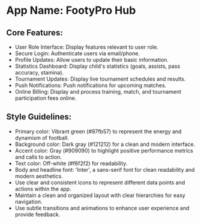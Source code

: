 # **App Name**: FootyPro Hub

## Core Features:

- User Role Interface: Display features relevant to user role.
- Secure Login: Authenticate users via email/phone.
- Profile Updates: Allow users to update their basic information.
- Statistics Dashboard: Display child's statistics (goals, assists, pass accuracy, stamina).
- Tournament Updates: Display live tournament schedules and results.
- Push Notifications: Push notifications for upcoming matches.
- Online Billing: Display and process training, match, and tournament participation fees online.

## Style Guidelines:

- Primary color: Vibrant green (#97fb57) to represent the energy and dynamism of football.
- Background color: Dark gray (#121212) for a clean and modern interface.
- Accent color: Gray (#909090) to highlight positive performance metrics and calls to action.
- Text color: Off-white (#f6f2f2) for readability.
- Body and headline font: 'Inter', a sans-serif font for clean readability and modern aesthetics.
- Use clear and consistent icons to represent different data points and actions within the app.
- Maintain a clean and organized layout with clear hierarchies for easy navigation.
- Use subtle transitions and animations to enhance user experience and provide feedback.